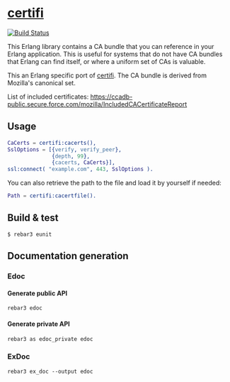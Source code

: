 # [certifi](https://github.com/certifi/erlang-certifi)

[![Build Status](https://github.com/certifi/erlang-certifi/workflows/build/badge.svg)](https://github.com/certifi/erlang-certifi)

This Erlang library contains a CA bundle that you can reference in your Erlang
application. This is useful for systems that do not have CA bundles that
Erlang can find itself, or where a uniform set of CAs is valuable.

This an Erlang specific port of [certifi](https://certifi.io/). The CA bundle
is derived from Mozilla's canonical set.

List of included certificates:
https://ccadb-public.secure.force.com/mozilla/IncludedCACertificateReport

## Usage

```erlang
CaCerts = certifi:cacerts(),
SslOptions = [{verify, verify_peer},
              {depth, 99},
              {cacerts, CaCerts}],
ssl:connect( "example.com", 443, SslOptions ).
```


You can also retrieve the path to the file and load it by yourself if needed:

```erlang
Path = certifi:cacertfile().
```

## Build & test

```shell
$ rebar3 eunit
```

## Documentation generation

### Edoc

#### Generate public API
`rebar3 edoc`

#### Generate private API
`rebar3 as edoc_private edoc`

### ExDoc

`rebar3 ex_doc --output edoc`